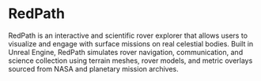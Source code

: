 # RedPath
RedPath is an interactive and scientific rover explorer that allows users to visualize and engage with surface missions on real celestial bodies. Built in Unreal Engine, RedPath simulates rover navigation, communication, and science collection using terrain meshes, rover models, and metric overlays sourced from NASA and planetary mission archives.
